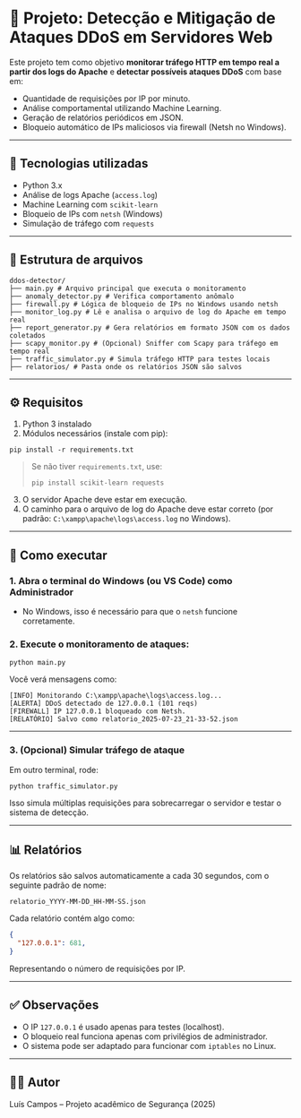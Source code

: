 
# 🔐 Projeto: Detecção e Mitigação de Ataques DDoS em Servidores Web

Este projeto tem como objetivo **monitorar tráfego HTTP em tempo real a partir dos logs do Apache** e **detectar possíveis ataques DDoS** com base em:
- Quantidade de requisições por IP por minuto.
- Análise comportamental utilizando Machine Learning.
- Geração de relatórios periódicos em JSON.
- Bloqueio automático de IPs maliciosos via firewall (Netsh no Windows).

---

## 🧠 Tecnologias utilizadas

- Python 3.x
- Análise de logs Apache (`access.log`)
- Machine Learning com `scikit-learn`
- Bloqueio de IPs com `netsh` (Windows)
- Simulação de tráfego com `requests`

---

## 📂 Estrutura de arquivos

```
ddos-detector/
├── main.py # Arquivo principal que executa o monitoramento
├── anomaly_detector.py # Verifica comportamento anômalo
├── firewall.py # Lógica de bloqueio de IPs no Windows usando netsh
├── monitor_log.py # Lê e analisa o arquivo de log do Apache em tempo real
├── report_generator.py # Gera relatórios em formato JSON com os dados coletados
├── scapy_monitor.py # (Opcional) Sniffer com Scapy para tráfego em tempo real
├── traffic_simulator.py # Simula tráfego HTTP para testes locais
├── relatorios/ # Pasta onde os relatórios JSON são salvos
```
---

## ⚙️ Requisitos

1. Python 3 instalado
2. Módulos necessários (instale com pip):

```
pip install -r requirements.txt
```

> Se não tiver `requirements.txt`, use:
> ```
> pip install scikit-learn requests
> ```

3. O servidor Apache deve estar em execução.
4. O caminho para o arquivo de log do Apache deve estar correto (por padrão: `C:\xampp\apache\logs\access.log` no Windows).

---

## 🚀 Como executar

### 1. Abra o terminal do Windows (ou VS Code) **como Administrador**
- No Windows, isso é necessário para que o `netsh` funcione corretamente.

### 2. Execute o monitoramento de ataques:

```
python main.py
```

Você verá mensagens como:

```
[INFO] Monitorando C:\xampp\apache\logs\access.log...
[ALERTA] DDoS detectado de 127.0.0.1 (101 reqs)
[FIREWALL] IP 127.0.0.1 bloqueado com Netsh.
[RELATÓRIO] Salvo como relatorio_2025-07-23_21-33-52.json
```

---

### 3. (Opcional) Simular tráfego de ataque

Em outro terminal, rode:

```
python traffic_simulator.py
```

Isso simula múltiplas requisições para sobrecarregar o servidor e testar o sistema de detecção.

---

## 📊 Relatórios

Os relatórios são salvos automaticamente a cada 30 segundos, com o seguinte padrão de nome:

```
relatorio_YYYY-MM-DD_HH-MM-SS.json
```

Cada relatório contém algo como:

```json
{
  "127.0.0.1": 681,
}
```

Representando o número de requisições por IP.

---

## ✅ Observações

- O IP `127.0.0.1` é usado apenas para testes (localhost).
- O bloqueio real funciona apenas com privilégios de administrador.
- O sistema pode ser adaptado para funcionar com `iptables` no Linux.

---

## 👨‍💻 Autor

Luís Campos – Projeto acadêmico de Segurança (2025)
